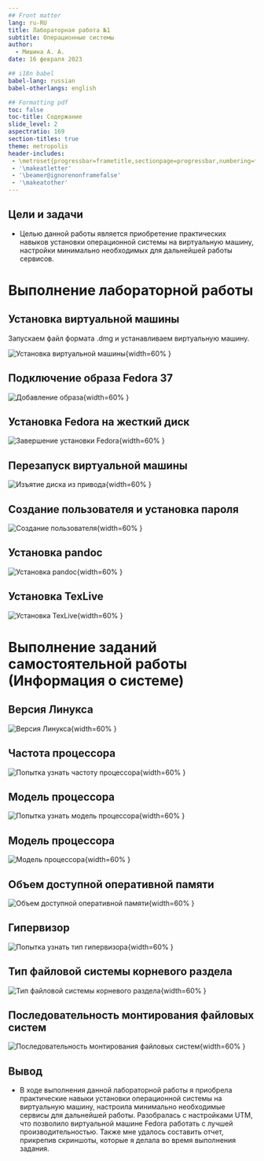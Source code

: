 ```yaml
---
## Front matter
lang: ru-RU
title: Лабораторная работа №1
subtitle: Операционные системы
author:
  - Мишина А. А.
date: 16 февраля 2023

## i18n babel
babel-lang: russian
babel-otherlangs: english

## Formatting pdf
toc: false
toc-title: Содержание
slide_level: 2
aspectratio: 169
section-titles: true
theme: metropolis
header-includes:
 - \metroset{progressbar=frametitle,sectionpage=progressbar,numbering=fraction}
 - '\makeatletter'
 - '\beamer@ignorenonframefalse'
 - '\makeatother'
---
```


## Цели и задачи

- Целью данной работы является приобретение практических навыков установки операционной системы на виртуальную машину, настройки минимально необходимых для дальнейшей работы сервисов.

# Выполнение лабораторной работы

## Установка виртуальной машины

Запускаем файл формата .dmg и устанавливаем виртуальную машину. 

![Установка виртуальной машины](image/fig1.png){width=60% }

## Подключение образа Fedora 37

![Добавление образа](image/fig3.png){width=60% }

## Установка Fedora на жесткий диск

![Завершение установки Fedora](image/fig12.png){width=60% }

## Перезапуск виртуальной машины

![Изъятие диска из привода](image/fig13.png){width=60% }

## Создание пользователя и установка пароля

![Создание пользователя](image/fig14.png){width=60% }

## Установка pandoc

![Установка pandoc](image/fig16.png){width=60% }

## Установка TexLive

![Установка TexLive](image/fig18.png){width=60% }

# Выполнение заданий самостоятельной работы (Информация о системе)

## Версия Линукса 
![Версия Линукса](image/fig19.png){width=60% }

## Частота процессора

![Попытка узнать частоту процессора](image/fig20.png){width=60% }

## Модель процессора

![Попытка узнать модель процессора](image/fig21.png){width=60% }

## Модель процессора

![Модель процессора](image/fig22.png){width=60% }

## Объем доступной оперативной памяти

![Объем доступной оперативной памяти](image/fig23.png){width=60% }

## Гипервизор

![Попытка узнать тип гипервизора](image/fig24.png){width=60% }

## Тип файловой системы корневого раздела

![Тип файловой системы корневого раздела](image/fig25.png){width=60% }

## Последовательность монтирования файловых систем

![Последовательность монтирования файловых систем](image/fig26.png){width=60% }

## Вывод

- В ходе выполнения данной лабораторной работы я приобрела практические навыки установки операционной системы на виртуальную машину, настроила минимально необходимые сервисы для дальнейшей работы. Разобралась с настройками UTM, что позволило виртуальной машине Fedora работать с лучшей производительностью. Также мне удалось составить отчет, прикрепив скриншоты, которые я делала во время выполнения задания.
